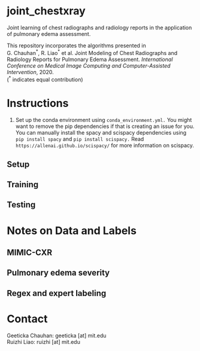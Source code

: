 # joint_chestxray

Joint learning of chest radiographs and radiology reports in the application of pulmonary edema assessment. <br />

This repository incorporates the algorithms presented in <br />
G. Chauhan<sup>\*</sup>, R. Liao<sup>\*</sup> et al. Joint Modeling of Chest Radiographs and Radiology Reports for Pulmonary Edema Assessment. *International Conference on Medical Image Computing and Computer-Assisted Intervention*, 2020. <br />
(<sup>\*</sup> indicates equal contribution)

# Instructions
1. Set up the conda environment using `conda_environment.yml.` You might want to remove the pip dependencies
   if that is creating an issue for you. You can manually install the spacy and scispacy dependencies using
     `pip install spacy` and `pip install scispacy.` Read `https://allenai.github.io/scispacy/` for more
     information on scispacy. 

## Setup

## Training

## Testing

# Notes on Data and Labels

## MIMIC-CXR

## Pulmonary edema severity

## Regex and expert labeling

# Contact

Geeticka Chauhan: geeticka [at] mit.edu <br />
Ruizhi Liao: ruizhi [at] mit.edu
